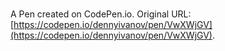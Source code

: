 # 

A Pen created on CodePen.io. Original URL: [https://codepen.io/dennyivanov/pen/VwXWjGV](https://codepen.io/dennyivanov/pen/VwXWjGV).

